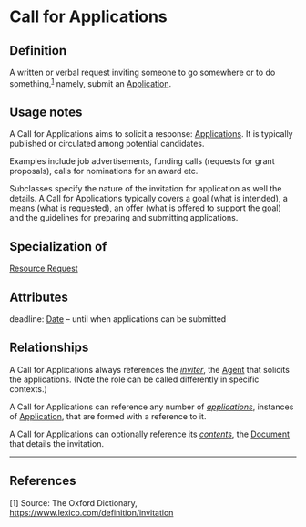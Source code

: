 # Call for Applications

## Definition
A written or verbal request inviting someone to go somewhere or to do something,<sup>[1](#fn1)</sup>
namely, submit an [Application](../entities/Application.md).

## Usage notes
A Call for Applications aims to solicit a response: [Applications](../entities/Application.md).
It is typically published or circulated among potential candidates.

Examples include job advertisements, funding calls (requests for grant proposals), calls for nominations for an award etc.

Subclasses specify the nature of the invitation for application as well the details. 
A Call for Applications typically covers a goal (what is intended), a means (what is requested), an offer (what is offered to support the goal) and the guidelines for preparing and submitting applications.

## Specialization of
[Resource Request](../entities/Resource_Request.md)

## Attributes
deadline: [Date](../datatypes/Date.md) – until when applications can be submitted


## Relationships
<a name="rel__inviter">A Call for Applications always references the *[inviter](../entities/Agent.md#user-content-rel__solicits)*, the [Agent](../entities/Agent.md) that solicits the applications. (Note the role can be called differently in specific contexts.)</a>

<a name="rel__applications">A Call for Applications can reference any number of *[applications](../entities/Application.md#user-content-rel__in-response-to)*, instances of [Application](../entities/Application.md), that are formed with a reference to it.</a>

<a name="rel__contents">A Call for Applications can optionally reference its *[contents](../entities/Document.md#user-content-rel__be-contents-for)*, the [Document](../entities/Document.md) that details the invitation.</a>

---
## References
<a name="fn1">\[1\]</a> Source: The Oxford Dictionary, https://www.lexico.com/definition/invitation